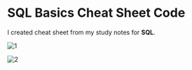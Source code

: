 # SQL Basics Cheat Sheet Code
I created cheat sheet from my study notes for **SQL**.

![1](https://github.com/user-attachments/assets/ef64ce63-fd2a-485c-9892-a97da40ecb08)

![2](https://github.com/user-attachments/assets/36a45dc9-b03f-4ff9-aaee-bbba16039067)

